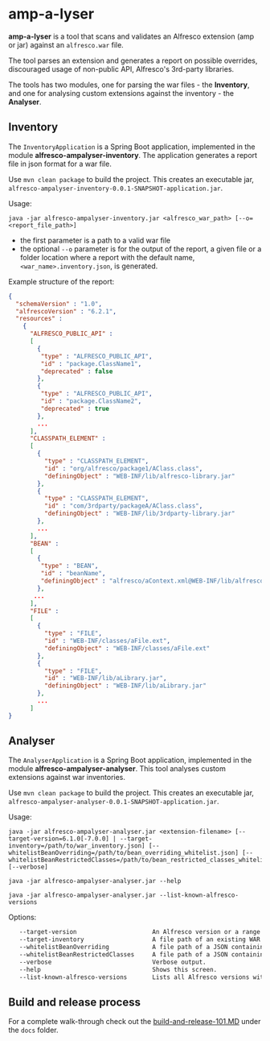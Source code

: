 # amp-a-lyser

**amp-a-lyser** is a tool that scans and validates an Alfresco extension (amp or jar) against an `alfresco.war` file.

The tool parses an extension and generates a report on possible overrides, discouraged usage of non-public API, Alfresco's 3rd-party libraries.

The tools has two modules, one for parsing the war files - the **Inventory**, and one for analysing custom extensions against the inventory - the **Analyser**.

## Inventory

The `InventoryApplication` is a Spring Boot application, implemented in the module **alfresco-ampalyser-inventory**.
The application generates a report file in json format for a war file.
  
Use `mvn clean package` to build the project.
This creates an executable jar, `alfresco-ampalyser-inventory-0.0.1-SNAPSHOT-application.jar`.

Usage:
```shell script
java -jar alfresco-ampalyser-inventory.jar <alfresco_war_path> [--o=<report_file_path>]
```
- the first parameter is a path to a valid war file
- the optional `--o` parameter is for the output of the report, a given file or a folder location where a report with the default name, `<war_name>.inventory.json`, is generated. 

Example structure of the report:
```json
{
  "schemaVersion" : "1.0",
  "alfrescoVersion" : "6.2.1",
  "resources" : 
    {
      "ALFRESCO_PUBLIC_API" : 
      [ 
        {
         "type" : "ALFRESCO_PUBLIC_API",
         "id" : "package.ClassName1",
         "deprecated" : false
        },
        {
         "type" : "ALFRESCO_PUBLIC_API",
         "id" : "package.ClassName2",
         "deprecated" : true
        },
        ...
      ],
      "CLASSPATH_ELEMENT" : 
      [
        {
          "type" : "CLASSPATH_ELEMENT",
          "id" : "org/alfresco/package1/AClass.class",
          "definingObject" : "WEB-INF/lib/alfresco-library.jar"
        },
        {
          "type" : "CLASSPATH_ELEMENT",
          "id" : "com/3rdparty/packageA/AClass.class",
          "definingObject" : "WEB-INF/lib/3rdparty-library.jar"
        },
        ...
      ],
      "BEAN" : 
      [
        {
         "type" : "BEAN",
         "id" : "beanName",
         "definingObject" : "alfresco/aContext.xml@WEB-INF/lib/alfresco-library.jar"
        },
       ...
      ],
      "FILE" : 
      [
        {
          "type" : "FILE",
          "id" : "WEB-INF/classes/aFile.ext",
          "definingObject" : "WEB-INF/classes/aFile.ext"
        },
        {
          "type" : "FILE",
          "id" : "WEB-INF/lib/aLibrary.jar",
          "definingObject" : "WEB-INF/lib/aLibrary.jar"
        },
        ...
      ]
}
```

## Analyser

The `AnalyserApplication` is a Spring Boot application, implemented in the module **alfresco-ampalyser-analyser**.
This tool analyses custom extensions against war inventories.

Use `mvn clean package` to build the project.
This creates an executable jar, `alfresco-ampalyser-analyser-0.0.1-SNAPSHOT-application.jar`.

Usage:
```shell script
java -jar alfresco-ampalyser-analyser.jar <extension-filename> [--target-version=6.1.0[-7.0.0] | --target-inventory=/path/to/war_inventory.json] [--whitelistBeanOverriding=/path/to/bean_overriding_whitelist.json] [--whitelistBeanRestrictedClasses=/path/to/bean_restricted_classes_whitelist.json] [--verbose]

java -jar alfresco-ampalyser-analyser.jar --help

java -jar alfresco-ampalyser-analyser.jar --list-known-alfresco-versions
```
Options:
```bash
   --target-version                     An Alfresco version or a range of Alfresco versions.
   --target-inventory                   A file path of an existing WAR inventory.
   --whitelistBeanOverriding            A file path of a JSON containing a list of beans that can be overridden.
   --whitelistBeanRestrictedClasses     A file path of a JSON containing a list of classes that can be instantiated.
   --verbose                            Verbose output.
   --help                               Shows this screen.
   --list-known-alfresco-versions       Lists all Alfresco versions with inventory reports included in the tool.
```

## Build and release process

For a complete walk-through check out the
[build-and-release-101.MD](docs/build-and-release-101.md)
under the `docs` folder.
